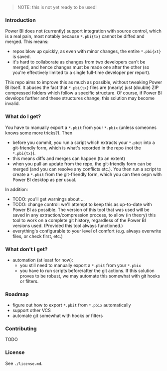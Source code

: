 > NOTE: this is not yet ready to be used!

### Introduction

Power BI does not (currently) support integration with source control, which is a real pain, most notably because `*.pbi{tx}` cannot be diffed and merged. This means:

- repos blow up quickly, as even with minor changes, the entire `*.pbi{xt}` is saved.
- it's hard to collaborate as changes from two developers can't be merged, and hence changes must be made one after the other (so you're effectively limited to a single full-time developer per report).

This repo aims to improve this as much as possible, without tweaking Power BI itself. It abuses the fact that `*.pbi{tx}` files are (nearly) just (double) ZIP compressed folders which follow a specific structure. Of course, if Power BI develops further and these structures change, this solution may become invalid.

### What do I get?

You have to manually export a `*.pbit` from your `*.pbix` (unless someones knows some more tricks?). Then

- before you commit, you run a script which extracts your `*.pbit` into a git-friendly form, which is what's recorded in the repo (not the `*.pbi{tx}`).
- this means diffs and merges can happen (to an extent)
- when you pull an update from the repo, the git-friendly form can be merged (and you can resolve any conflicts etc.). You then run a script to create a `*.pbit` from the git-friendly form, which you can then oepn with Power BI desktop as per usual.

In addition:

- TODO: you'll get warnings about ...
- TODO: change control: we'll attempt to keep this as up-to-date with Power BI as possible. The version of this tool that was used will be saved in any extraction/compression process, to allow (in theory) this tool to work on a complete git history, regardless of the Power BI versions used. (Provided this tool always functioned.)
- everything's configurable to your level of comfort (e.g. always overwrite files, or check first, etc.)

### What don't I get?

- automation (at least for now):
	- you still need to manually export a `*.pbit` from your `*.pbix`
	- you have to run scripts before/after the git actions. If this solution proves to be robust, we may automate this somewhat with git hooks or filters.

### Roadmap

- figure out how to export `*.pbit` from `*.pbix` automatically
- support other VCS
- automate git somewhat with hooks or filters

### Contributing

TODO

### License

See `./license.md`.